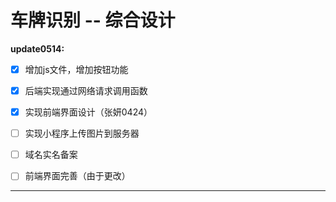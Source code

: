 车牌识别 -- 综合设计
===

**update0514:**

- [x] 增加js文件，增加按钮功能
- [x] 后端实现通过网络请求调用函数
- [x] 实现前端界面设计（张妍0424）
- [ ] 实现小程序上传图片到服务器
- [ ] 域名实名备案
- [ ] 前端界面完善（由于更改）




-----
